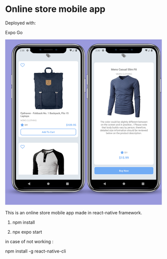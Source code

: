 # Online store mobile app

Deployed with:

Expo Go

![image info](screen.png)

This is an online store mobile app made in react-native framework.

1. npm install

2. npx expo start


in case of not working : 

npm install -g react-native-cli 


